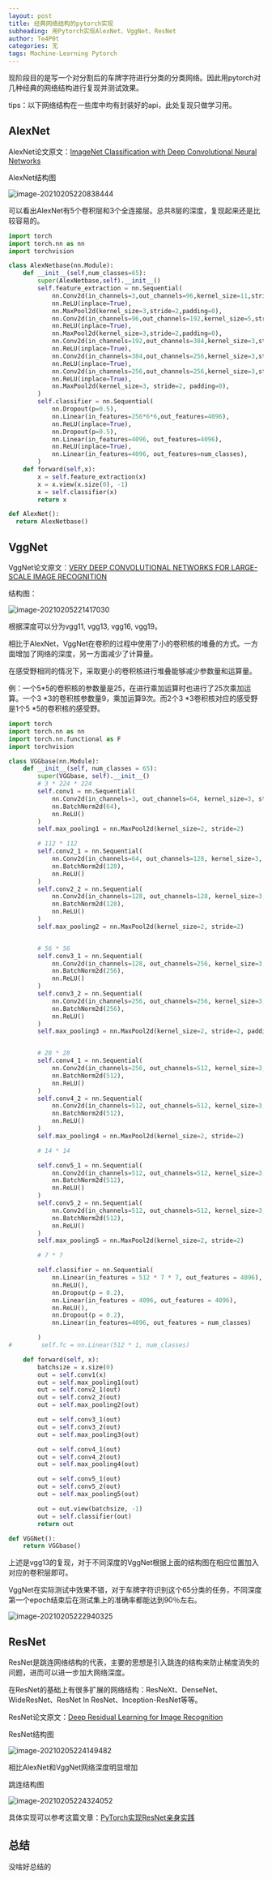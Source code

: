 ```yaml
---
layout: post
title: 经典网络结构的pytorch实现
subheading: 用Pytorch实现AlexNet、VggNet、ResNet
author: Te4P0t
categories: 无
tags: Machine-Learning Pytorch
---
```


现阶段目的是写一个对分割后的车牌字符进行分类的分类网络。因此用pytorch对几种经典的网络结构进行复现并测试效果。

tips：以下网络结构在一些库中均有封装好的api，此处复现只做学习用。

## AlexNet

AlexNet论文原文：[ImageNet Classification with Deep Convolutional Neural Networks](https://proceedings.neurips.cc/paper/2012/file/c399862d3b9d6b76c8436e924a68c45b-Paper.pdf)

AlexNet结构图

![image-20210205220838444](https://te4p0t.github.io/assets/images/typora-user-images/image-20210205220838444.png)

可以看出AlexNet有5个卷积层和3个全连接层。总共8层的深度，复现起来还是比较容易的。

```python
import torch
import torch.nn as nn
import torchvision

class AlexNetbase(nn.Module):
    def __init__(self,num_classes=65):
        super(AlexNetbase,self).__init__()
        self.feature_extraction = nn.Sequential(
            nn.Conv2d(in_channels=3,out_channels=96,kernel_size=11,stride=4,padding=2,bias=False),
            nn.ReLU(inplace=True),
            nn.MaxPool2d(kernel_size=3,stride=2,padding=0),
            nn.Conv2d(in_channels=96,out_channels=192,kernel_size=5,stride=1,padding=2,bias=False),
            nn.ReLU(inplace=True),
            nn.MaxPool2d(kernel_size=3,stride=2,padding=0),
            nn.Conv2d(in_channels=192,out_channels=384,kernel_size=3,stride=1,padding=1,bias=False),
            nn.ReLU(inplace=True),
            nn.Conv2d(in_channels=384,out_channels=256,kernel_size=3,stride=1,padding=1,bias=False),
            nn.ReLU(inplace=True),
            nn.Conv2d(in_channels=256,out_channels=256,kernel_size=3,stride=1,padding=1,bias=False),
            nn.ReLU(inplace=True),
            nn.MaxPool2d(kernel_size=3, stride=2, padding=0),
        )
        self.classifier = nn.Sequential(
            nn.Dropout(p=0.5),
            nn.Linear(in_features=256*6*6,out_features=4096),
            nn.ReLU(inplace=True),
            nn.Dropout(p=0.5),
            nn.Linear(in_features=4096, out_features=4096),
            nn.ReLU(inplace=True),
            nn.Linear(in_features=4096, out_features=num_classes),
        )
    def forward(self,x):
        x = self.feature_extraction(x)
        x = x.view(x.size(0), -1)
        x = self.classifier(x)
        return x

def AlexNet():
  return AlexNetbase()
```





## VggNet

VggNet论文原文：[VERY DEEP CONVOLUTIONAL NETWORKS FOR LARGE-SCALE IMAGE RECOGNITION](https://arxiv.org/pdf/1409.1556.pdf%20http://arxiv.org/abs/1409.1556.pdf)

结构图：

![image-20210205221417030](https://te4p0t.github.io/assets/images/typora-user-images/image-20210205221417030.png)

根据深度可以分为vgg11, vgg13, vgg16, vgg19。

相比于AlexNet，VggNet在卷积的过程中使用了小的卷积核的堆叠的方式。一方面增加了网络的深度，另一方面减少了计算量。

在感受野相同的情况下，采取更小的卷积核进行堆叠能够减少参数量和运算量。

例：一个5*5的卷积核的参数量是25，在进行乘加运算时也进行了25次乘加运算。一个3 *3的卷积核参数量9，乘加运算9次。而2个3 *3卷积核对应的感受野是1个5 *5的卷积核的感受野。

```python
import torch
import torch.nn as nn
import torch.nn.functional as F
import torchvision

class VGGbase(nn.Module):
    def __init__(self, num_classes = 65):
        super(VGGbase, self).__init__()
        # 3 * 224 * 224
        self.conv1 = nn.Sequential(
            nn.Conv2d(in_channels=3, out_channels=64, kernel_size=3, stride=1, padding=1),
            nn.BatchNorm2d(64),
            nn.ReLU()
        )
        self.max_pooling1 = nn.MaxPool2d(kernel_size=2, stride=2)

        # 112 * 112
        self.conv2_1 = nn.Sequential(
            nn.Conv2d(in_channels=64, out_channels=128, kernel_size=3, stride=1, padding=1),
            nn.BatchNorm2d(128),
            nn.ReLU()
        )
        self.conv2_2 = nn.Sequential(
            nn.Conv2d(in_channels=128, out_channels=128, kernel_size=3, stride=1, padding=1),
            nn.BatchNorm2d(128),
            nn.ReLU()
        )
        self.max_pooling2 = nn.MaxPool2d(kernel_size=2, stride=2)


        # 56 * 56
        self.conv3_1 = nn.Sequential(
            nn.Conv2d(in_channels=128, out_channels=256, kernel_size=3, stride=1, padding=1),
            nn.BatchNorm2d(256),
            nn.ReLU()
        )
        self.conv3_2 = nn.Sequential(
            nn.Conv2d(in_channels=256, out_channels=256, kernel_size=3, stride=1, padding=1),
            nn.BatchNorm2d(256),
            nn.ReLU()
        )
        self.max_pooling3 = nn.MaxPool2d(kernel_size=2, stride=2, padding=1)


        # 28 * 28
        self.conv4_1 = nn.Sequential(
            nn.Conv2d(in_channels=256, out_channels=512, kernel_size=3, stride=1, padding=1),
            nn.BatchNorm2d(512),
            nn.ReLU()
        )
        self.conv4_2 = nn.Sequential(
            nn.Conv2d(in_channels=512, out_channels=512, kernel_size=3, stride=1, padding=1),
            nn.BatchNorm2d(512),
            nn.ReLU()
        )
        self.max_pooling4 = nn.MaxPool2d(kernel_size=2, stride=2)

        # 14 * 14

        self.conv5_1 = nn.Sequential(
            nn.Conv2d(in_channels=512, out_channels=512, kernel_size=3, stride=1, padding=1),
            nn.BatchNorm2d(512),
            nn.ReLU()
        )
        self.conv5_2 = nn.Sequential(
            nn.Conv2d(in_channels=512, out_channels=512, kernel_size=3, stride=1, padding=1),
            nn.BatchNorm2d(512),
            nn.ReLU()
        )
        self.max_pooling5 = nn.MaxPool2d(kernel_size=2, stride=2)

        # 7 * 7

        self.classifier = nn.Sequential(
            nn.Linear(in_features = 512 * 7 * 7, out_features = 4096),
            nn.ReLU(),
            nn.Dropout(p = 0.2),
            nn.Linear(in_features = 4096, out_features = 4096),
            nn.ReLU(),
            nn.Dropout(p = 0.2),
            nn.Linear(in_features=4096, out_features = num_classes)

        )
#        self.fc = nn.Linear(512 * 1, num_classes)

    def forward(self, x):
        batchsize = x.size(0)
        out = self.conv1(x)
        out = self.max_pooling1(out)
        out = self.conv2_1(out)
        out = self.conv2_2(out)
        out = self.max_pooling2(out)

        out = self.conv3_1(out)
        out = self.conv3_2(out)
        out = self.max_pooling3(out)

        out = self.conv4_1(out)
        out = self.conv4_2(out)
        out = self.max_pooling4(out)

        out = self.conv5_1(out)
        out = self.conv5_2(out)
        out = self.max_pooling5(out)

        out = out.view(batchsize, -1)
        out = self.classifier(out)
        return out

def VGGNet():
    return VGGbase()
```

上述是vgg13的复现，对于不同深度的VggNet根据上面的结构图在相应位置加入对应的卷积层即可。

VggNet在实际测试中效果不错，对于车牌字符识别这个65分类的任务，不同深度第一个epoch结束后在测试集上的准确率都能达到90％左右。

![image-20210205222940325](https://te4p0t.github.io/assets/images/typora-user-images/image-20210205222940325.png)



## ResNet

ResNet是跳连网络结构的代表，主要的思想是引入跳连的结构来防止梯度消失的问题，进而可以进一步加大网络深度。

在ResNet的基础上有很多扩展的网络结构：ResNeXt、DenseNet、WideResNet、ResNet In ResNet、Inception-ResNet等等。

ResNet论文原文：[Deep Residual Learning for Image Recognition](https://arxiv.org/pdf/1512.03385.pdf)

ResNet结构图

![image-20210205224149482](https://te4p0t.github.io/assets/images/typora-user-images/image-20210205224149482.png)

相比AlexNet和VggNet网络深度明显增加

跳连结构图

![image-20210205224324052](https://te4p0t.github.io/assets/images/typora-user-images/image-20210205224324052.png)

具体实现可以参考这篇文章：[PyTorch实现ResNet亲身实践](https://zhuanlan.zhihu.com/p/263526658)





## 总结

没啥好总结的